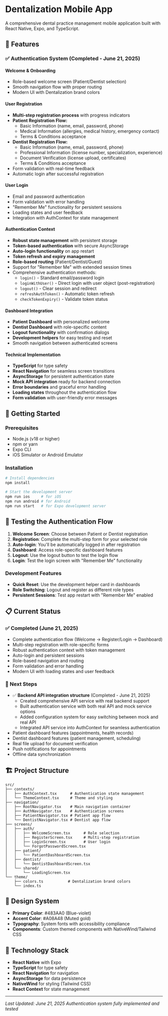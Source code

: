 # Dentalization Mobile App

A comprehensive dental practice management mobile application built with React Native, Expo, and TypeScript.

## 🚀 Features

### ✅ **Authentication System (Completed - June 21, 2025)**

#### **Welcome & Onboarding**
- Role-based welcome screen (Patient/Dentist selection)
- Smooth navigation flow with proper routing
- Modern UI with Dentalization brand colors

#### **User Registration**
- **Multi-step registration process** with progress indicators
- **Patient Registration Flow:**
  - Basic Information (name, email, password, phone)
  - Medical Information (allergies, medical history, emergency contact)
  - Terms & Conditions acceptance
- **Dentist Registration Flow:**
  - Basic Information (name, email, password, phone)
  - Professional Information (license number, specialization, experience)
  - Document Verification (license upload, certificates)
  - Terms & Conditions acceptance
- Form validation with real-time feedback
- Automatic login after successful registration

#### **User Login**
- Email and password authentication
- Form validation with error handling
- "Remember Me" functionality for persistent sessions
- Loading states and user feedback
- Integration with AuthContext for state management

#### **Authentication Context**
- **Robust state management** with persistent storage
- **Token-based authentication** with secure AsyncStorage
- **Auto-login functionality** on app restart
- **Token refresh and expiry management**
- **Role-based routing** (Patient/Dentist/Guest)
- Support for "Remember Me" with extended session times
- Comprehensive authentication methods:
  - `login()` - Standard email/password login
  - `loginWithUser()` - Direct login with user object (post-registration)
  - `logout()` - Clear session and redirect
  - `refreshAuthToken()` - Automatic token refresh
  - `checkTokenExpiry()` - Validate token status

#### **Dashboard Integration**
- **Patient Dashboard** with personalized welcome
- **Dentist Dashboard** with role-specific content
- **Logout functionality** with confirmation dialogs
- **Development helpers** for easy testing and reset
- Smooth navigation between authenticated screens

#### **Technical Implementation**
- **TypeScript** for type safety
- **React Navigation** for seamless screen transitions
- **AsyncStorage** for persistent authentication state
- **Mock API integration** ready for backend connection
- **Error boundaries** and graceful error handling
- **Loading states** throughout the authentication flow
- **Form validation** with user-friendly error messages

## 📱 Getting Started

### Prerequisites
- Node.js (v18 or higher)
- npm or yarn
- Expo CLI
- iOS Simulator or Android Emulator

### Installation

```bash
# Install dependencies
npm install

# Start the development server
npm run ios     # for iOS
npm run android # for Android
npm run start   # for Expo development server
```

## 🧪 Testing the Authentication Flow

1. **Welcome Screen**: Choose between Patient or Dentist registration
2. **Registration**: Complete the multi-step form for your selected role
3. **Auto-login**: You'll be automatically logged in after registration
4. **Dashboard**: Access role-specific dashboard features
5. **Logout**: Use the logout button to test the login flow
6. **Login**: Test the login screen with "Remember Me" functionality

### Development Features
- **Quick Reset**: Use the development helper card in dashboards
- **Role Switching**: Logout and register as different role types
- **Persistent Sessions**: Test app restart with "Remember Me" enabled

## 📋 Current Status

### ✅ Completed (June 21, 2025)
- Complete authentication flow (Welcome → Register/Login → Dashboard)
- Multi-step registration with role-specific forms
- Robust authentication context with token management
- Auto-login and persistent sessions
- Role-based navigation and routing
- Form validation and error handling
- Modern UI with loading states and user feedback

### 🚧 Next Steps
- ✅ **Backend API integration structure** (Completed - June 21, 2025)
  - Created comprehensive API service with real backend support
  - Built authentication service with both real API and mock service options
  - Added configuration system for easy switching between mock and real API
  - Integrated API service into AuthContext for seamless authentication
- Patient dashboard features (appointments, health records)
- Dentist dashboard features (patient management, scheduling)
- Real file upload for document verification
- Push notifications for appointments
- Offline data synchronization

## 🏗️ Project Structure

```
src/
├── contexts/
│   ├── AuthContext.tsx      # Authentication state management
│   └── ThemeContext.tsx     # Theme and styling
├── navigation/
│   ├── RootNavigator.tsx    # Main navigation container
│   ├── AuthNavigator.tsx    # Authentication screens
│   ├── PatientNavigator.tsx # Patient app flow
│   └── DentistNavigator.tsx # Dentist app flow
├── screens/
│   ├── auth/
│   │   ├── WelcomeScreen.tsx      # Role selection
│   │   ├── RegisterScreen.tsx     # Multi-step registration
│   │   ├── LoginScreen.tsx        # User login
│   │   └── ForgotPasswordScreen.tsx
│   ├── patient/
│   │   └── PatientDashboardScreen.tsx
│   ├── dentist/
│   │   └── DentistDashboardScreen.tsx
│   └── shared/
│       └── LoadingScreen.tsx
└── theme/
    ├── colors.ts           # Dentalization brand colors
    └── index.ts
```

## 🎨 Design System

- **Primary Color**: #483AA0 (Blue-violet)
- **Accent Color**: #A08A48 (Muted gold)
- **Typography**: System fonts with accessibility compliance
- **Components**: Custom themed components with NativeWind/Tailwind CSS

## 🔧 Technology Stack

- **React Native** with Expo
- **TypeScript** for type safety
- **React Navigation** for navigation
- **AsyncStorage** for data persistence
- **NativeWind** for styling (Tailwind CSS)
- **React Context** for state management

---

*Last Updated: June 21, 2025*
*Authentication system fully implemented and tested*
